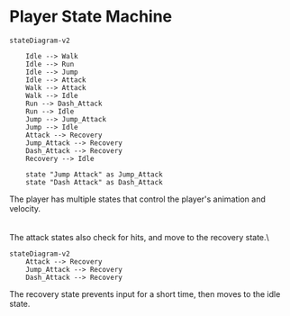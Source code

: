 # Player State Machine

```mermaid
stateDiagram-v2

    Idle --> Walk
    Idle --> Run
    Idle --> Jump
    Idle --> Attack
    Walk --> Attack
    Walk --> Idle
    Run --> Dash_Attack
    Run --> Idle
    Jump --> Jump_Attack
    Jump --> Idle
    Attack --> Recovery
    Jump_Attack --> Recovery
    Dash_Attack --> Recovery
    Recovery --> Idle

    state "Jump Attack" as Jump_Attack
    state "Dash Attack" as Dash_Attack
```

The player has multiple states that control the player's animation and velocity.\
\
\
The attack states also check for hits, and move to the recovery state.\
```mermaid
stateDiagram-v2
    Attack --> Recovery
    Jump_Attack --> Recovery
    Dash_Attack --> Recovery
```
	
The recovery state prevents input for a short time, then moves to the idle state.

